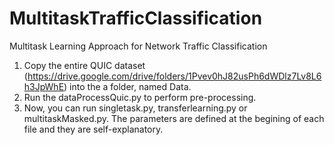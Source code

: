 # MultitaskTrafficClassification
Multitask Learning Approach for Network Traffic Classification

1. Copy the entire QUIC dataset (https://drive.google.com/drive/folders/1Pvev0hJ82usPh6dWDlz7Lv8L6h3JpWhE) into the a folder, named Data.
2. Run the dataProcessQuic.py to perform pre-processing.
3. Now, you can run singletask.py, transferlearning.py or multitaskMasked.py. The parameters are defined at the begining of each file and they are self-explanatory.
